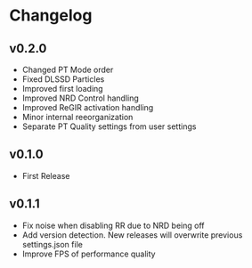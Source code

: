# Changelog

## v0.2.0

- Changed PT Mode order
- Fixed DLSSD Particles
- Improved first loading
- Improved NRD Control handling
- Improved ReGIR activation handling
- Minor internal reeorganization
- Separate PT Quality settings from user settings

## v0.1.0

- First Release

## v0.1.1

- Fix noise when disabling RR due to NRD being off
- Add version detection. New releases will overwrite previous settings.json file
- Improve FPS of performance quality
